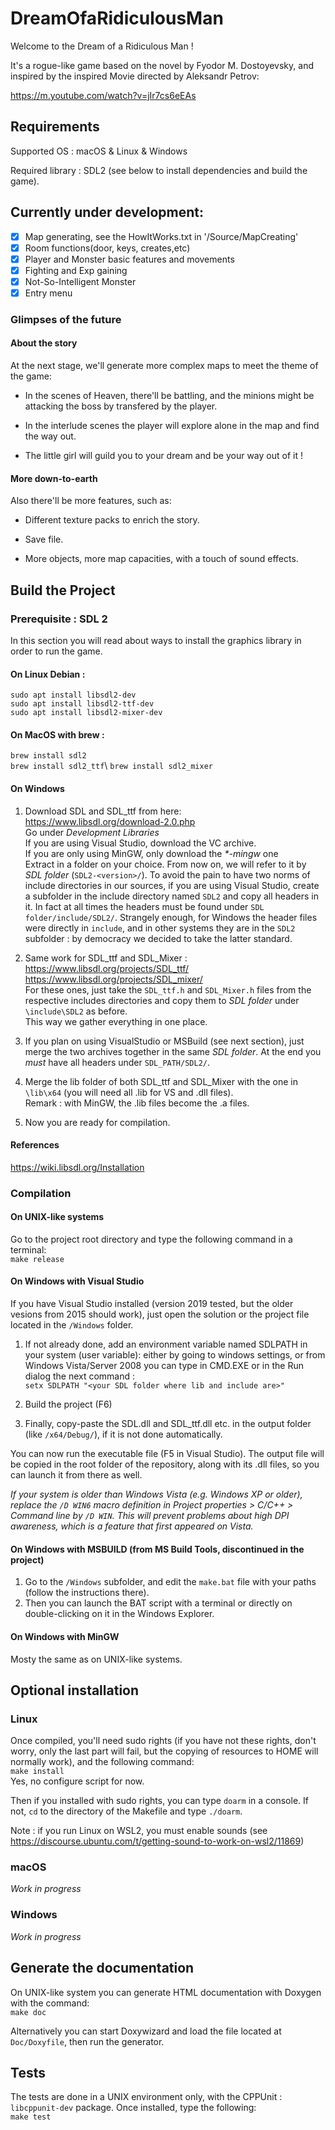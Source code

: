# DreamOfaRidiculousMan

Welcome to the Dream of a Ridiculous Man !

It's a rogue-like game based on the novel by Fyodor M. Dostoyevsky, and inspired by the inspired Movie directed by Aleksandr Petrov:

https://m.youtube.com/watch?v=jIr7cs6eEAs

## Requirements

Supported OS : macOS & Linux & Windows

Required library : SDL2 (see below to install dependencies and build the game).

## Currently under development:

- [x] Map generating, see the HowItWorks.txt in '/Source/MapCreating'
- [x] Room functions(door, keys, creates,etc)
- [x] Player and Monster basic features and movements
- [x] Fighting and Exp gaining
- [x] Not-So-Intelligent Monster
- [x] Entry menu

### Glimpses of the future 
#### About the story
At the next stage, we'll generate more complex maps to meet the theme of the game:

- In the scenes of Heaven, there'll be battling, and the minions might be attacking the boss by transfered by the player.

- In the interlude scenes the player will explore alone in the map and find the way out.

- The little girl will guild you to your dream and be your way out of it ! 

#### More down-to-earth

Also there'll be more features, such as:

- Different texture packs to enrich the story.

- Save file.

- More objects, more map capacities, with a touch of sound effects.

## Build the Project

### Prerequisite : SDL 2
In this section you will read about ways to install the graphics library in order to run the game.
#### On Linux Debian :

`sudo apt install libsdl2-dev` \
`sudo apt install libsdl2-ttf-dev`\
`sudo apt install libsdl2-mixer-dev`

#### On MacOS with brew :

`brew install sdl2`\
`brew install sdl2_ttf`\ 
`brew install sdl2_mixer`

#### On Windows 
1) Download SDL and SDL_ttf from here:\
https://www.libsdl.org/download-2.0.php \
Go under *Development Libraries*\
If you are using Visual Studio, download the VC archive.\
If you are only using MinGW, only download the *\*-mingw* one\
Extract in a folder on your choice. From now on, we will refer to it by *SDL folder* (```SDL2-<version>/```).
To avoid the pain to have two norms of include directories in our sources, if you are using Visual Studio, 
create a subfolder in the include directory named ```SDL2``` and copy all headers in it. In fact at all times the headers
must be found under ```SDL folder/include/SDL2/```. Strangely enough, for Windows the header files were directly in ```include```, and
in other systems they are in the ```SDL2``` subfolder : by democracy we decided to take the latter standard.

2) Same work for SDL_ttf and SDL_Mixer :
https://www.libsdl.org/projects/SDL_ttf/ \
https://www.libsdl.org/projects/SDL_mixer/ \
For these ones, just take the ```SDL_ttf.h``` and ```SDL_Mixer.h``` files
 from the respective includes directories and copy them to *SDL folder* under ```\include\SDL2``` as before. \
 This way we gather everything in one place.
 
3) If you plan on using VisualStudio or MSBuild (see next section), just merge
 the two archives together in the same *SDL folder*. At the end you *must* have all headers under ```SDL_PATH/SDL2/```.
4) Merge the lib folder of both SDL_ttf and SDL_Mixer with the one in ```\lib\x64``` (you will need all .lib for VS and .dll files).\
Remark : with MinGW, the .lib files become the .a files.

5) Now you are ready for compilation.
#### References
https://wiki.libsdl.org/Installation

### Compilation
#### On UNIX-like systems
Go to the project root directory and type the following command in a terminal:\
```make release```

#### On Windows with Visual Studio

If you have Visual Studio installed (version 2019 tested, but the older vesions from 2015 should work),
just open the solution or the project file located in the ```/Windows``` folder.
1) If not already done, add an environment variable named SDLPATH in your system (user variable): either 
by going to windows settings, or from Windows Vista/Server 2008 you can type in CMD.EXE or
in the Run dialog the next command : \
```setx SDLPATH "<your SDL folder where lib and include are>"```

2) Build the project (F6)

3) Finally, copy-paste the SDL.dll and SDL_ttf.dll etc. in the output folder (like ```/x64/Debug/```), if it is not done automatically.

You can now run the executable file (F5 in Visual Studio). The output file will be copied in the root folder of the repository,
along with its .dll files, so you can launch it from there as well.

*If your system is older than Windows Vista (e.g. Windows XP or older), replace 
the ```/D WIN6``` macro definition in Project properties > C/C++ > Command line by
```/D WIN```. This will prevent problems about high DPI awareness, which is a feature 
that first appeared on Vista.*
 

 
#### On Windows with MSBUILD (from MS Build Tools, discontinued in the project)
1) Go to the ```/Windows``` subfolder, and edit the ```make.bat``` file with your paths (follow the instructions there).
2) Then you can launch the BAT script with a terminal or directly on double-clicking on it in the Windows Explorer.
 

#### On Windows with MinGW

Mosty the same as on UNIX-like systems.

## Optional installation
 

### Linux
 
 
Once compiled, you'll need sudo rights (if you have not these rights,
don't worry, only the last part will fail, but the copying of resources to HOME will
normally work), and the following command:\
```make install```\
Yes, no configure script for now. 

Then if you installed with sudo rights, you can type ```doarm``` in a console. If not,
```cd``` to the directory of the Makefile and type ```./doarm```.

Note : if you run Linux on WSL2, you must enable sounds (see https://discourse.ubuntu.com/t/getting-sound-to-work-on-wsl2/11869)

### macOS

*Work in progress*

### Windows
 
*Work in progress*

## Generate the documentation

On UNIX-like system you can generate HTML documentation with Doxygen with the command:\
```make doc```

Alternatively you can start Doxywizard and load the file located at ```Doc/Doxyfile```, then 
run the generator.

## Tests

The tests are done in a UNIX environment only, with the CPPUnit : ```libcppunit-dev``` package.
Once installed, type the following: \
```make test```